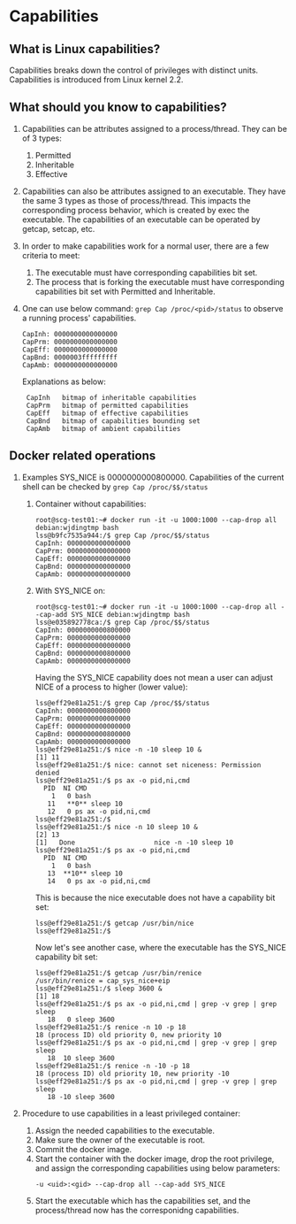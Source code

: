 # Capabilities
## What is Linux capabilities?

   Capabilities breaks down the control of privileges with distinct units.
   Capabilities is introduced from Linux kernel 2.2.

## What should you know to capabilities?
   1. Capabilities can be attributes assigned to a process/thread. They can be
of 3 types:
      1. Permitted
      1. Inheritable
      1. Effective

   1. Capabilities can also be attributes assigned to an executable. They have
the same 3 types as those of process/thread. This impacts the corresponding
process behavior, which is created by exec the executable. The capabilities of
an executable can be operated by getcap, setcap, etc. 

   1. In order to make capabilities work for a normal user, there are a few
criteria to meet:
      1. The executable must have corresponding capabilities bit set.
      1. The process that is forking the executable must have corresponding
      capabilities bit set with Permitted and Inheritable. 

   1. One can use below command: `grep Cap /proc/<pid>/status` to observe a
   running process' capabilities. 
      ```
      CapInh: 0000000000000000
      CapPrm: 0000000000000000
      CapEff: 0000000000000000
      CapBnd: 0000003fffffffff
      CapAmb: 0000000000000000
      ```
      Explanations as below:
      ```
       CapInh   bitmap of inheritable capabilities
       CapPrm   bitmap of permitted capabilities
       CapEff   bitmap of effective capabilities
       CapBnd   bitmap of capabilities bounding set
       CapAmb   bitmap of ambient capabilities
      ```

## Docker related operations
   1. Examples
   SYS_NICE is 0000000000800000. Capabilities of the current shell can be
   checked by `grep Cap /proc/$$/status`

      1. Container without capabilities:
         ```
         root@scg-test01:~# docker run -it -u 1000:1000 --cap-drop all  debian:wjdingtmp bash
         lss@b9fc7535a944:/$ grep Cap /proc/$$/status 
         CapInh: 0000000000000000
         CapPrm: 0000000000000000
         CapEff: 0000000000000000
         CapBnd: 0000000000000000
         CapAmb: 0000000000000000
         ```

      1. With SYS_NICE on:
         ```
         root@scg-test01:~# docker run -it -u 1000:1000 --cap-drop all --cap-add SYS_NICE debian:wjdingtmp bash
         lss@e035892778ca:/$ grep Cap /proc/$$/status 
         CapInh: 0000000000800000
         CapPrm: 0000000000000000
         CapEff: 0000000000000000
         CapBnd: 0000000000800000
         CapAmb: 0000000000000000
         ```
         Having the SYS_NICE capability does not mean a user can adjust NICE of a process to higher (lower value):
         ```
         lss@eff29e81a251:/$ grep Cap /proc/$$/status
         CapInh: 0000000000800000
         CapPrm: 0000000000000000
         CapEff: 0000000000000000
         CapBnd: 0000000000800000
         CapAmb: 0000000000000000
         lss@eff29e81a251:/$ nice -n -10 sleep 10 &
         [1] 11
         lss@eff29e81a251:/$ nice: cannot set niceness: Permission denied
         lss@eff29e81a251:/$ ps ax -o pid,ni,cmd
           PID  NI CMD
             1   0 bash
            11   **0** sleep 10
            12   0 ps ax -o pid,ni,cmd
         lss@eff29e81a251:/$ 
         lss@eff29e81a251:/$ nice -n 10 sleep 10 &
         [2] 13
         [1]   Done                    nice -n -10 sleep 10
         lss@eff29e81a251:/$ ps ax -o pid,ni,cmd
           PID  NI CMD
             1   0 bash
            13  **10** sleep 10
            14   0 ps ax -o pid,ni,cmd
         ```

         This is because the nice executable does not have a capability bit set:
         ```
         lss@eff29e81a251:/$ getcap /usr/bin/nice 
         lss@eff29e81a251:/$ 
         ```

         Now let's see another case, where the executable has the SYS_NICE
	 capability bit set:
         ```
         lss@eff29e81a251:/$ getcap /usr/bin/renice
         /usr/bin/renice = cap_sys_nice+eip
         lss@eff29e81a251:/$ sleep 3600 &
         [1] 18
         lss@eff29e81a251:/$ ps ax -o pid,ni,cmd | grep -v grep | grep sleep
            18   0 sleep 3600
         lss@eff29e81a251:/$ renice -n 10 -p 18
         18 (process ID) old priority 0, new priority 10
         lss@eff29e81a251:/$ ps ax -o pid,ni,cmd | grep -v grep | grep sleep
            18  10 sleep 3600
         lss@eff29e81a251:/$ renice -n -10 -p 18
         18 (process ID) old priority 10, new priority -10
         lss@eff29e81a251:/$ ps ax -o pid,ni,cmd | grep -v grep | grep sleep
            18 -10 sleep 3600
         ```


   1. Procedure to use capabilities in a least privileged container:
      1. Assign the needed capabilities to the executable. 
      1. Make sure the owner of the executable is root.
      1. Commit the docker image. 
      1. Start the container with the docker image, drop the root privilege,
      and assign the corresponding capabilities using below parameters:
         ```
         -u <uid>:<gid> --cap-drop all --cap-add SYS_NICE
         ```
      1. Start the executable which has the capabilities set, and the
      process/thread now has the corresponidng capabilities. 

